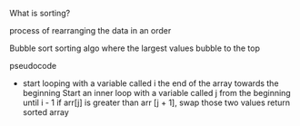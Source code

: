 What is sorting?

process of rearranging the data in an order

Bubble sort
sorting algo where the largest values bubble to the top




pseudocode 
- start looping with a variable called i the end of the array towards the beginning
Start an inner loop with a variable called j from the beginning until i - 1
if arr[j] is greater than arr [j + 1], swap those two values
 return sorted array